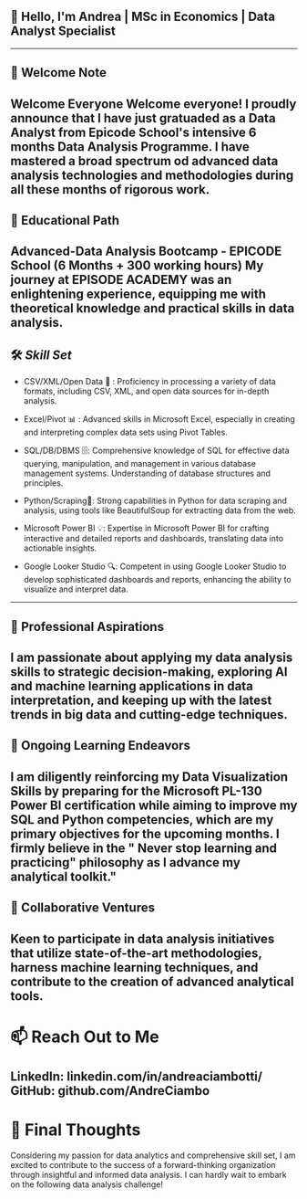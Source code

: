 ## 👋 Hello, I'm Andrea | MSc in Economics | Data Analyst Specialist
-----------------------------------------------------------------------------------------------------------------------------------------------------------------------------------------------------------------
## 🚀 Welcome Note
Welcome Everyone 
Welcome everyone! I proudly announce that I have just gratuaded as a Data Analyst from Epicode School's intensive 6 months Data Analysis Programme. I have mastered a broad spectrum od advanced data analysis technologies and methodologies during all these months of rigorous work.
-----------------------------------------------------------------------------------------------------------------------------------------
## 💼 Educational Path

Advanced-Data Analysis Bootcamp - EPICODE School  (6 Months + 300 working hours)
My journey at EPISODE ACADEMY was an enlightening experience, equipping me with theoretical knowledge and practical skills in data analysis.
-------------------------------------------------------------------------------------------------------------------------------------------------------------------------------------------------------------------
## 🛠️ *Skill Set*

* CSV/XML/Open Data 🔄 : Proficiency in processing a variety of data formats, including CSV, XML, and open data sources for in-depth analysis.

* Excel/Pivot 📊 : Advanced skills in Microsoft Excel, especially in creating and interpreting complex data sets using Pivot Tables.

* SQL/DB/DBMS 🗄️: Comprehensive knowledge of SQL for effective data querying, manipulation, and management in various database management systems. Understanding of database structures and principles.

* Python/Scraping🐍:  Strong capabilities in Python for data scraping and analysis, using tools like BeautifulSoup for extracting data from the web.

* Microsoft Power BI 💡:  Expertise in Microsoft Power BI for crafting interactive and detailed reports and dashboards, translating data into actionable insights.

* Google Looker Studio 🔍:  Competent in using Google Looker Studio to develop sophisticated dashboards and reports, enhancing the ability to visualize and interpret data.
---------------------------------------------------------------------------------------------------------------------------------------------------------------------------------------------------------------------
## 👀 Professional Aspirations

I am passionate about applying my data analysis skills to strategic decision-making, exploring AI and machine learning applications in data interpretation, and keeping up with the latest trends in big data and cutting-edge techniques.
---------------------------------------------------------------------------------------------------------------------------------------------------------------------------------------------------------------------
## 🌱 Ongoing Learning Endeavors

I am diligently reinforcing my Data Visualization Skills by preparing for the Microsoft PL-130 Power BI certification while aiming to improve my SQL and Python competencies, which are my primary objectives for the upcoming months. I firmly believe in the " Never stop learning and practicing" philosophy as I advance my analytical toolkit."
---------------------------------------------------------------------------------------------------------------------------------------------------------------------------------------------------------------------
## 💞️ Collaborative Ventures

Keen to participate in data analysis initiatives that utilize state-of-the-art methodologies, harness machine learning techniques, and contribute to the creation of advanced analytical tools.
---------------------------------------------------------------------------------------------------------------------------------------------------------------------------------------------------------------------
# 📫 Reach Out to Me

LinkedIn: linkedin.com/in/andreaciambotti/  
GitHub: github.com/AndreCiambo
---------------------------------------------------------------------------------------------------------------------------------------------------------------------------------------------------------------------
# 🌟 Final Thoughts

Considering my passion for data analytics and comprehensive skill set, I am excited to contribute to the success of a forward-thinking organization through insightful and informed data analysis. I can hardly wait to embark on the following data analysis challenge!
